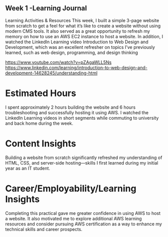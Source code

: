 ## ﻿Week 1 -Learning  Journal


Learning Activities & Resources
This week, I built a simple 3-page website from scratch to get a feel for what it’s like to create a website without using modern CMS tools. It also served as a great opportunity to refresh my memory on how to use an AWS EC2 instance to host a website. In addition, I watched the LinkedIn Learning video Introduction to Web Design and Development, which was an excellent refresher on topics I’ve previously learned, such as web design, programming, and design thinking

https://www.youtube.com/watch?v=pZAgaWLL5Ns
https://www.linkedin.com/learning/introduction-to-web-design-and-development-14628245/understanding-html


# Estimated Hours
I spent approximately 2 hours building the website and 6 hours troubleshooting and successfully hosting it using AWS. I watched the LinkedIn Learning videos in short segments while commuting to university and back home during the week.

# Content Insights
Building a website from scratch significantly refreshed my understanding of HTML, CSS, and server-side hosting—skills I first learned during my initial year as an IT student.

# Career/Employability/Learning Insights
Completing this practical gave me greater confidence in using AWS to host a website. It also motivated me to explore additional AWS learning resources and consider pursuing AWS certification as a way to enhance my technical skills and career prospects.
